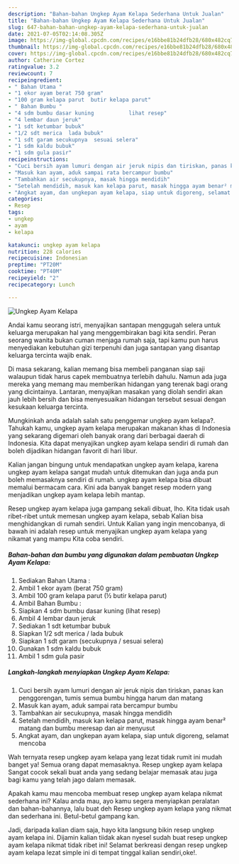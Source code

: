 ```yaml
---
description: "Bahan-bahan Ungkep Ayam Kelapa Sederhana Untuk Jualan"
title: "Bahan-bahan Ungkep Ayam Kelapa Sederhana Untuk Jualan"
slug: 647-bahan-bahan-ungkep-ayam-kelapa-sederhana-untuk-jualan
date: 2021-07-05T02:14:08.305Z
image: https://img-global.cpcdn.com/recipes/e16bbe81b24dfb28/680x482cq70/ungkep-ayam-kelapa-foto-resep-utama.jpg
thumbnail: https://img-global.cpcdn.com/recipes/e16bbe81b24dfb28/680x482cq70/ungkep-ayam-kelapa-foto-resep-utama.jpg
cover: https://img-global.cpcdn.com/recipes/e16bbe81b24dfb28/680x482cq70/ungkep-ayam-kelapa-foto-resep-utama.jpg
author: Catherine Cortez
ratingvalue: 3.2
reviewcount: 7
recipeingredient:
- " Bahan Utama "
- "1 ekor ayam berat 750 gram"
- "100 gram kelapa parut  butir kelapa parut"
- " Bahan Bumbu "
- "4 sdm bumbu dasar kuning           lihat resep"
- "4 lembar daun jeruk"
- "1 sdt ketumbar bubuk"
- "1/2 sdt merica  lada bubuk"
- "1 sdt garam secukupnya  sesuai selera"
- "1 sdm kaldu bubuk"
- "1 sdm gula pasir"
recipeinstructions:
- "Cuci bersih ayam lumuri dengan air jeruk nipis dan tiriskan, panas kan penggorengan, tumis semua bumbu hingga harum dan matang"
- "Masuk kan ayam, aduk sampai rata bercampur bumbu"
- "Tambahkan air secukupnya, masak hingga mendidih"
- "Setelah mendidih, masuk kan kelapa parut, masak hingga ayam benar² matang dan bumbu meresap dan air menyusut"
- "Angkat ayam, dan ungkepan ayam kelapa, siap untuk digoreng, selamat mencoba"
categories:
- Resep
tags:
- ungkep
- ayam
- kelapa

katakunci: ungkep ayam kelapa 
nutrition: 228 calories
recipecuisine: Indonesian
preptime: "PT20M"
cooktime: "PT40M"
recipeyield: "2"
recipecategory: Lunch

---
```



![Ungkep Ayam Kelapa](https://img-global.cpcdn.com/recipes/e16bbe81b24dfb28/680x482cq70/ungkep-ayam-kelapa-foto-resep-utama.jpg)

Andai kamu seorang istri, menyajikan santapan menggugah selera untuk keluarga merupakan hal yang menggembirakan bagi kita sendiri. Peran seorang  wanita bukan cuman menjaga rumah saja, tapi kamu pun harus menyediakan kebutuhan gizi terpenuhi dan juga santapan yang disantap keluarga tercinta wajib enak.

Di masa  sekarang, kalian memang bisa membeli panganan siap saji walaupun tidak harus capek membuatnya terlebih dahulu. Namun ada juga mereka yang memang mau memberikan hidangan yang terenak bagi orang yang dicintainya. Lantaran, menyajikan masakan yang diolah sendiri akan jauh lebih bersih dan bisa menyesuaikan hidangan tersebut sesuai dengan kesukaan keluarga tercinta. 



Mungkinkah anda adalah salah satu penggemar ungkep ayam kelapa?. Tahukah kamu, ungkep ayam kelapa merupakan makanan khas di Indonesia yang sekarang digemari oleh banyak orang dari berbagai daerah di Indonesia. Kita dapat menyajikan ungkep ayam kelapa sendiri di rumah dan boleh dijadikan hidangan favorit di hari libur.

Kalian jangan bingung untuk mendapatkan ungkep ayam kelapa, karena ungkep ayam kelapa sangat mudah untuk ditemukan dan juga anda pun boleh memasaknya sendiri di rumah. ungkep ayam kelapa bisa dibuat memalui bermacam cara. Kini ada banyak banget resep modern yang menjadikan ungkep ayam kelapa lebih mantap.

Resep ungkep ayam kelapa juga gampang sekali dibuat, lho. Kita tidak usah ribet-ribet untuk memesan ungkep ayam kelapa, sebab Kalian bisa menghidangkan di rumah sendiri. Untuk Kalian yang ingin mencobanya, di bawah ini adalah resep untuk menyajikan ungkep ayam kelapa yang nikamat yang mampu Kita coba sendiri.

<!--inarticleads1-->

##### Bahan-bahan dan bumbu yang digunakan dalam pembuatan Ungkep Ayam Kelapa:

1. Sediakan  Bahan Utama :
1. Ambil 1 ekor ayam (berat 750 gram)
1. Ambil 100 gram kelapa parut (½ butir kelapa parut)
1. Ambil  Bahan Bumbu :
1. Siapkan 4 sdm bumbu dasar kuning           (lihat resep)
1. Ambil 4 lembar daun jeruk
1. Sediakan 1 sdt ketumbar bubuk
1. Siapkan 1/2 sdt merica / lada bubuk
1. Siapkan 1 sdt garam (secukupnya / sesuai selera)
1. Gunakan 1 sdm kaldu bubuk
1. Ambil 1 sdm gula pasir




<!--inarticleads2-->

##### Langkah-langkah menyiapkan Ungkep Ayam Kelapa:

1. Cuci bersih ayam lumuri dengan air jeruk nipis dan tiriskan, panas kan penggorengan, tumis semua bumbu hingga harum dan matang
1. Masuk kan ayam, aduk sampai rata bercampur bumbu
1. Tambahkan air secukupnya, masak hingga mendidih
1. Setelah mendidih, masuk kan kelapa parut, masak hingga ayam benar² matang dan bumbu meresap dan air menyusut
1. Angkat ayam, dan ungkepan ayam kelapa, siap untuk digoreng, selamat mencoba




Wah ternyata resep ungkep ayam kelapa yang lezat tidak rumit ini mudah banget ya! Semua orang dapat memasaknya. Resep ungkep ayam kelapa Sangat cocok sekali buat anda yang sedang belajar memasak atau juga bagi kamu yang telah jago dalam memasak.

Apakah kamu mau mencoba membuat resep ungkep ayam kelapa nikmat sederhana ini? Kalau anda mau, ayo kamu segera menyiapkan peralatan dan bahan-bahannya, lalu buat deh Resep ungkep ayam kelapa yang nikmat dan sederhana ini. Betul-betul gampang kan. 

Jadi, daripada kalian diam saja, hayo kita langsung bikin resep ungkep ayam kelapa ini. Dijamin kalian tiidak akan nyesel sudah buat resep ungkep ayam kelapa nikmat tidak ribet ini! Selamat berkreasi dengan resep ungkep ayam kelapa lezat simple ini di tempat tinggal kalian sendiri,oke!.

